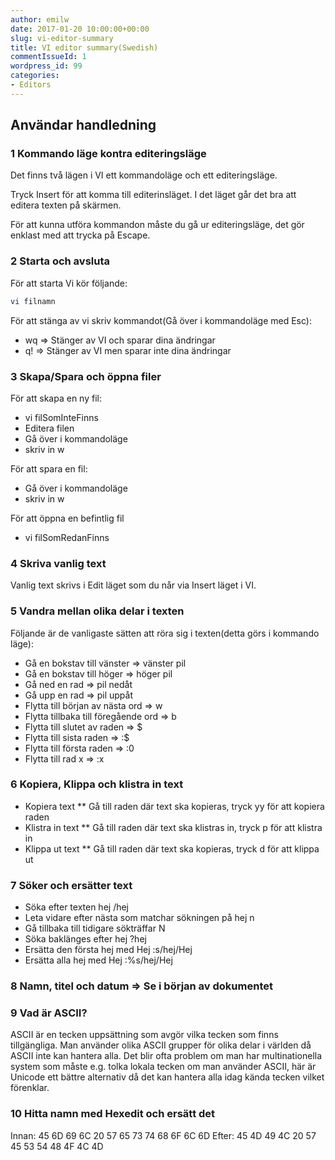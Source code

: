 ```yaml
---
author: emilw
date: 2017-01-20 10:00:00+00:00
slug: vi-editor-summary
title: VI editor summary(Swedish)
commentIssueId: 1
wordpress_id: 99
categories:
- Editors
---
```


## Användar handledning

### 1 Kommando läge kontra editeringsläge
Det finns två lägen i VI ett kommandoläge och ett editeringsläge.

Tryck Insert för att komma till editerinsläget. I det läget går det bra att editera texten på skärmen.

För att kunna utföra kommandon måste du gå ur editeringsläge, det gör enklast med att trycka på Escape.

### 2 Starta och avsluta
För att starta Vi kör följande:
```bash
vi filnamn
```

För att stänga av vi skriv kommandot(Gå över i kommandoläge med Esc):

* wq => Stänger av VI och sparar dina ändringar
* q! => Stänger av VI men sparar inte dina ändringar

### 3 Skapa/Spara och öppna filer

För att skapa en ny fil:
* vi filSomInteFinns
* Editera filen
* Gå över i kommandoläge
* skriv in w

För att spara en fil:
* Gå över i kommandoläge
* skriv in w

För att öppna en befintlig fil
* vi filSomRedanFinns

### 4 Skriva vanlig text
Vanlig text skrivs i Edit läget som du når via Insert läget i VI.

### 5 Vandra mellan olika delar i texten
Följande är de vanligaste sätten att röra sig i texten(detta görs i kommando läge):
* Gå en bokstav till vänster => vänster pil
* Gå en bokstav till höger => höger pil
* Gå ned en rad => pil nedåt
* Gå upp en rad => pil uppåt
* Flytta till början av nästa ord => w
* Flytta tillbaka till föregående ord => b
* Flytta till slutet av raden => $
* Flytta till sista raden => :$
* Flytta till första raden => :0
* Flytta till rad x => :x


### 6 Kopiera, Klippa och klistra in text
* Kopiera text
** Gå till raden där text ska kopieras, tryck yy för att kopiera raden
* Klistra in text
** Gå till raden där text ska klistras in, tryck p för att klistra in
* Klippa ut text
** Gå till raden där text ska kopieras, tryck d för att klippa ut

### 7 Söker och ersätter text
* Söka efter texten hej
/hej
* Leta vidare efter nästa som matchar sökningen på hej
n
* Gå tillbaka till tidigare sökträffar
N
* Söka baklänges efter hej
?hej
* Ersätta den första hej med Hej
:s/hej/Hej
* Ersätta alla hej med Hej
:%s/hej/Hej

### 8 Namn, titel och datum => Se i början av dokumentet

### 9 Vad är ASCII?
ASCII är en tecken uppsättning som avgör vilka tecken som finns tillgängliga. Man använder olika ASCII grupper för olika delar i världen då ASCII inte kan hantera
alla. Det blir ofta problem om man har multinationella system som måste e.g. tolka lokala tecken om man använder ASCII, här är Unicode ett bättre alternativ då det
kan hantera alla idag kända tecken vilket förenklar.

### 10 Hitta namn med Hexedit och ersätt det

Innan:
45 6D 69 6C  20 57 65 73  74 68 6F 6C  6D 
Efter:
45 4D 49 4C  20 57 45 53  54 48 4F 4C  4D

